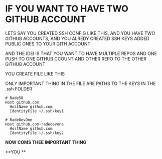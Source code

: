 # IF YOU WANT TO HAVE TWO GITHUB ACCOUNT

LETS SAY YOU CREATED SSH CONFIG LIKE THIS, AND YOU HAVE TWO GITHUB ACCOUNTS, AND YOU ALREDY CREATED SSH KEYS ADDED PUBLIC ONES TO YOUR GITH ACCOUNT

AND THE IDEI IS THAT YOU WANT TO HAVE MULTIPLE REPOS AND ONE PUSH TO ONE GITHUB CCOUNT AND OTHER REPO TO THE OTHER GITHUB ACCOUNT

YOU CREATE FILE LIKE THIS

ONLY IMPORTANT THING IN THE FILE ARE PATHS TO THE KEYS IN THE .ssh FOLDER

```
# Rade58
Host github.com
  HostName github.com
  IdentityFile ~/.ssh/key1

# RadeDevOne
Host github.com-radedevone
  HostName github.com
  IdentityFile ~/.ssh/key2

```

**NOW COMS THEE IMPORTANT THING**

**YOU **
